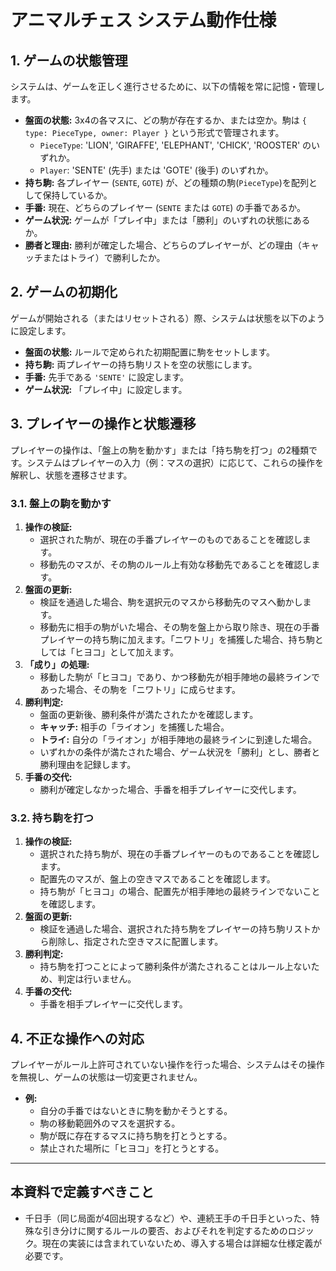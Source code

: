 # アニマルチェス システム動作仕様

## 1. ゲームの状態管理
システムは、ゲームを正しく進行させるために、以下の情報を常に記憶・管理します。

- **盤面の状態:** 3x4の各マスに、どの駒が存在するか、または空か。駒は `{ type: PieceType, owner: Player }` という形式で管理されます。
  - `PieceType`: 'LION', 'GIRAFFE', 'ELEPHANT', 'CHICK', 'ROOSTER' のいずれか。
  - `Player`: 'SENTE' (先手) または 'GOTE' (後手) のいずれか。
- **持ち駒:** 各プレイヤー (`SENTE`, `GOTE`) が、どの種類の駒(`PieceType`)を配列として保持しているか。
- **手番:** 現在、どちらのプレイヤー (`SENTE` または `GOTE`) の手番であるか。
- **ゲーム状況:** ゲームが「プレイ中」または「勝利」のいずれの状態にあるか。
- **勝者と理由:** 勝利が確定した場合、どちらのプレイヤーが、どの理由（キャッチまたはトライ）で勝利したか。

## 2. ゲームの初期化
ゲームが開始される（またはリセットされる）際、システムは状態を以下のように設定します。

- **盤面の状態:** ルールで定められた初期配置に駒をセットします。
- **持ち駒:** 両プレイヤーの持ち駒リストを空の状態にします。
- **手番:** 先手である `'SENTE'` に設定します。
- **ゲーム状況:** 「プレイ中」に設定します。

## 3. プレイヤーの操作と状態遷移
プレイヤーの操作は、「盤上の駒を動かす」または「持ち駒を打つ」の2種類です。システムはプレイヤーの入力（例：マスの選択）に応じて、これらの操作を解釈し、状態を遷移させます。

### 3.1. 盤上の駒を動かす
1.  **操作の検証:**
    -   選択された駒が、現在の手番プレイヤーのものであることを確認します。
    -   移動先のマスが、その駒のルール上有効な移動先であることを確認します。
2.  **盤面の更新:**
    -   検証を通過した場合、駒を選択元のマスから移動先のマスへ動かします。
    -   移動先に相手の駒がいた場合、その駒を盤上から取り除き、現在の手番プレイヤーの持ち駒に加えます。「ニワトリ」を捕獲した場合、持ち駒としては「ヒヨコ」として加えます。
3.  **「成り」の処理:**
    -   移動した駒が「ヒヨコ」であり、かつ移動先が相手陣地の最終ラインであった場合、その駒を「ニワトリ」に成らせます。
4.  **勝利判定:**
    -   盤面の更新後、勝利条件が満たされたかを確認します。
    -   **キャッチ:** 相手の「ライオン」を捕獲した場合。
    -   **トライ:** 自分の「ライオン」が相手陣地の最終ラインに到達した場合。
    -   いずれかの条件が満たされた場合、ゲーム状況を「勝利」とし、勝者と勝利理由を記録します。
5.  **手番の交代:**
    -   勝利が確定しなかった場合、手番を相手プレイヤーに交代します。

### 3.2. 持ち駒を打つ
1.  **操作の検証:**
    -   選択された持ち駒が、現在の手番プレイヤーのものであることを確認します。
    -   配置先のマスが、盤上の空きマスであることを確認します。
    -   持ち駒が「ヒヨコ」の場合、配置先が相手陣地の最終ラインでないことを確認します。
2.  **盤面の更新:**
    -   検証を通過した場合、選択された持ち駒をプレイヤーの持ち駒リストから削除し、指定された空きマスに配置します。
3.  **勝利判定:**
    -   持ち駒を打つことによって勝利条件が満たされることはルール上ないため、判定は行いません。
4.  **手番の交代:**
    -   手番を相手プレイヤーに交代します。

## 4. 不正な操作への対応
プレイヤーがルール上許可されていない操作を行った場合、システムはその操作を無視し、ゲームの状態は一切変更されません。
- **例:**
  - 自分の手番ではないときに駒を動かそうとする。
  - 駒の移動範囲外のマスを選択する。
  - 駒が既に存在するマスに持ち駒を打とうとする。
  - 禁止された場所に「ヒヨコ」を打とうとする。

---
## 本資料で定義すべきこと
- 千日手（同じ局面が4回出現するなど）や、連続王手の千日手といった、特殊な引き分けに関するルールの要否、およびそれを判定するためのロジック。現在の実装には含まれていないため、導入する場合は詳細な仕様定義が必要です。
